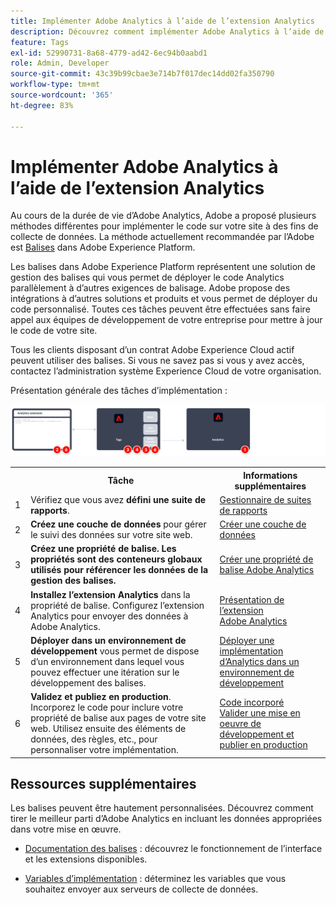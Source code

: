 ```yaml
---
title: Implémenter Adobe Analytics à l’aide de l’extension Analytics
description: Découvrez comment implémenter Adobe Analytics à l’aide de balises et de l’extension Analytics.
feature: Tags
exl-id: 52990731-8a68-4779-ad42-6ec94b0aabd1
role: Admin, Developer
source-git-commit: 43c39b99cbae3e714b7f017dec14dd02fa350790
workflow-type: tm+mt
source-wordcount: '365'
ht-degree: 83%

---
```


# Implémenter Adobe Analytics à l’aide de l’extension Analytics

Au cours de la durée de vie d’Adobe Analytics, Adobe a proposé plusieurs méthodes différentes pour implémenter le code sur votre site à des fins de collecte de données. La méthode actuellement recommandée par l’Adobe est [Balises](https://experienceleague.adobe.com/docs/experience-platform/tags/home.html?lang=fr) dans Adobe Experience Platform.

Les balises dans Adobe Experience Platform représentent une solution de gestion des balises qui vous permet de déployer le code Analytics parallèlement à d’autres exigences de balisage. Adobe propose des intégrations à d’autres solutions et produits et vous permet de déployer du code personnalisé. Toutes ces tâches peuvent être effectuées sans faire appel aux équipes de développement de votre entreprise pour mettre à jour le code de votre site.

Tous les clients disposant d’un contrat Adobe Experience Cloud actif peuvent utiliser des balises. Si vous ne savez pas si vous y avez accès, contactez l’administration système Experience Cloud de votre organisation.

Présentation générale des tâches d’implémentation :



![Comment mettre en oeuvre Adobe Analytics à l’aide du workflow d’extension Analytics, comme décrit dans cette section.](../assets/analytics-extension-annotated.png)

<table style="width:100%">

<tr>
<th style="width:5%"></th><th style="width:60%"><b>Tâche</b></th><th style="width:35%"><b>Informations supplémentaires</b></th>
</tr>

<tr>
<td> 1</td>
<td>Vérifiez que vous avez <b>défini une suite de rapports</b>.</td>
<td><a href="../../admin/admin/c-manage-report-suites/report-suites-admin.md">Gestionnaire de suites de rapports</a></td>
</tr>

<tr>
<td>2</td>
<td><b>Créez une couche de données</b> pour gérer le suivi des données sur votre site web.</td>
<td>
<a href="../prepare/data-layer.md">Créer une couche de données</a>
</td>
</tr>

<tr>
<td>3</td>
<td><b><b>Créez une propriété de balise</b>. Les propriétés sont des conteneurs globaux utilisés pour référencer les données de la gestion des balises.</td>
<td><a href="../launch/create-analytics-property.md">Créer une propriété de balise Adobe Analytics</a></td>
</tr>

<tr>
<td>4</td><td><b>Installez l’extension Analytics</b> dans la propriété de balise. Configurez l’extension Analytics pour envoyer des données à Adobe Analytics.</td>
<td><a href="https://experienceleague.adobe.com/docs/experience-platform/tags/extensions/client/analytics/overview.html?lang=fr">Présentation de lʼextension Adobe Analytics</a></td>
</tr>

<tr>
<td>5</td>
<td><b>Déployer dans un environnement de développement</b> vous permet de dispose d’un environnement dans lequel vous pouvez effectuer une itération sur le développement des balises.</td>
<td><a href="./deploy-dev.md">Déployer une implémentation d’Analytics dans un environnement de développement</td>
</tr>

<tr>
<td>6</td> 
<td><b>Validez et publiez en production</b>. Incorporez le code pour inclure votre propriété de balise aux pages de votre site web. Utilisez ensuite des éléments de données, des règles, etc., pour personnaliser votre implémentation.</td>
<td><a href="https://experienceleague.adobe.com/docs/experience-platform/tags/publish/environments/environments.html#embed-code">Code incorporé</a><br/><a href="./validate-publish-prod.md">Valider une mise en oeuvre de développement et publier en production</a></td>
</tr>

</table>

## Ressources supplémentaires

Les balises peuvent être hautement personnalisées. Découvrez comment tirer le meilleur parti d’Adobe Analytics en incluant les données appropriées dans votre mise en œuvre.

- [Documentation des balises](https://experienceleague.adobe.com/docs/experience-platform/tags/home.html?lang=fr#) : découvrez le fonctionnement de l’interface et les extensions disponibles.

- [Variables d’implémentation](../vars/overview.md) : déterminez les variables que vous souhaitez envoyer aux serveurs de collecte de données.
